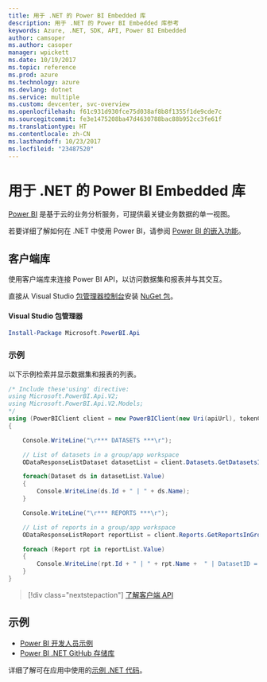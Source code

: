 ```yaml
---
title: 用于 .NET 的 Power BI Embedded 库
description: 用于 .NET 的 Power BI Embedded 库参考
keywords: Azure, .NET, SDK, API, Power BI Embedded
author: camsoper
ms.author: casoper
manager: wpickett
ms.date: 10/19/2017
ms.topic: reference
ms.prod: azure
ms.technology: azure
ms.devlang: dotnet
ms.service: multiple
ms.custom: devcenter, svc-overview
ms.openlocfilehash: f61c931d930fce75d038af8b8f1355f1de9cde7c
ms.sourcegitcommit: fe3e1475208ba47d4630788bac88b952cc3fe61f
ms.translationtype: HT
ms.contentlocale: zh-CN
ms.lasthandoff: 10/23/2017
ms.locfileid: "23487520"
---
```

# <a name="power-bi-embedded-libraries-for-net"></a>用于 .NET 的 Power BI Embedded 库

[Power BI](https://powerbi.microsoft.com/) 是基于云的业务分析服务，可提供最关键业务数据的单一视图。

若要详细了解如何在 .NET 中使用 Power BI，请参阅 [Power BI 的嵌入功能](https://powerbi.microsoft.com/en-us/documentation/powerbi-developer-embedding/)。

## <a name="client-library"></a>客户端库

使用客户端库来连接 Power BI API，以访问数据集和报表并与其交互。

直接从 Visual Studio [包管理器控制台][PackageManager]安装 [NuGet 包](https://www.nuget.org/packages/Microsoft.PowerBI.Api)。

#### <a name="visual-studio-package-manager"></a>Visual Studio 包管理器

```powershell
Install-Package Microsoft.PowerBI.Api
```

### <a name="example"></a>示例

以下示例检索并显示数据集和报表的列表。

```csharp
/* Include these'using' directive:
using Microsoft.PowerBI.Api.V2;
using Microsoft.PowerBI.Api.V2.Models;
*/
using (PowerBIClient client = new PowerBIClient(new Uri(apiUrl), tokenCredentials))
{

    Console.WriteLine("\r*** DATASETS ***\r");

    // List of datasets in a group/app workspace
    ODataResponseListDataset datasetList = client.Datasets.GetDatasetsInGroup(groupId);

    foreach(Dataset ds in datasetList.Value)
    {
        Console.WriteLine(ds.Id + " | " + ds.Name);
    }

    Console.WriteLine("\r*** REPORTS ***\r");

    // List of reports in a group/app workspace
    ODataResponseListReport reportList = client.Reports.GetReportsInGroup(groupId);

    foreach (Report rpt in reportList.Value)
    {
        Console.WriteLine(rpt.Id + " | " + rpt.Name +  " | DatasetID = " + rpt.DatasetId);
    }
}
```

> [!div class="nextstepaction"]
> [了解客户端 API](https://powerbi.microsoft.com/documentation/powerbi-developer-rest-api-reference/)

## <a name="samples"></a>示例

* [Power BI 开发人员示例](https://github.com/Microsoft/PowerBI-Developer-Samples)
* [Power BI .NET GitHub 存储库](https://github.com/Microsoft/PowerBI-CSharp)

详细了解可在应用中使用的[示例 .NET 代码](https://azure.microsoft.com/resources/samples/?platform=dotnet)。

[PackageManager]: https://docs.microsoft.com/nuget/tools/package-manager-console
